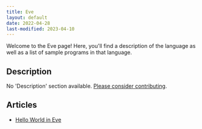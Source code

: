 ```yaml
---
title: Eve
layout: default
date: 2022-04-28
last-modified: 2023-04-10
---
```


Welcome to the Eve page! Here, you'll find a description of the language as well as a list of sample programs in that language.

## Description

No 'Description' section available. [Please consider contributing](https://github.com/TheRenegadeCoder/sample-programs-website).

## Articles

- [Hello World in Eve](https://sampleprograms.io/projects/hello-world/eve)
